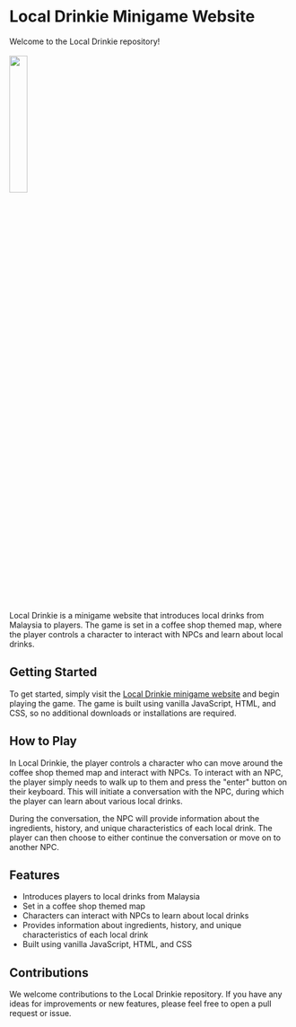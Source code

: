# Local Drinkie Minigame Website
Welcome to the Local Drinkie repository! <br/><br/>
<img src="https://user-images.githubusercontent.com/93761074/211315674-6ac34241-dbed-4a1b-98af-15defd9ea370.png" width=25% height=25%>

Local Drinkie is a minigame website that introduces local drinks from Malaysia to players. The game is set in a coffee shop themed map, where the player controls a character to interact with NPCs and learn about local drinks.

## Getting Started
To get started, simply visit the <a href="https://xianglun0713.github.io/local-drink-minigame/">Local Drinkie minigame website<a/> and begin playing the game. The game is built using vanilla JavaScript, HTML, and CSS, so no additional downloads or installations are required.

## How to Play
In Local Drinkie, the player controls a character who can move around the coffee shop themed map and interact with NPCs. To interact with an NPC, the player simply needs to walk up to them and press the "enter" button on their keyboard. This will initiate a conversation with the NPC, during which the player can learn about various local drinks.

During the conversation, the NPC will provide information about the ingredients, history, and unique characteristics of each local drink. The player can then choose to either continue the conversation or move on to another NPC.

## Features
- Introduces players to local drinks from Malaysia
- Set in a coffee shop themed map
- Characters can interact with NPCs to learn about local drinks
- Provides information about ingredients, history, and unique characteristics of each local drink
- Built using vanilla JavaScript, HTML, and CSS

## Contributions
We welcome contributions to the Local Drinkie repository. If you have any ideas for improvements or new features, please feel free to open a pull request or issue.
